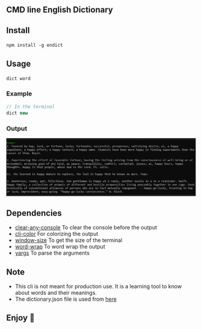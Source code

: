 ## CMD line English Dictionary

## Install
`npm install -g endict`


## Usage

`dict word`

### Example
```js
// In the terminal
dict new
```

### Output

![](output.png)

## Dependencies
- [clear-any-console](https://www.npmjs.com/package/clear-any-console) To clear the console before the output
- [cli-color](https://www.npmjs.com/package/cli-color) For colorizing the output
- [window-size](https://www.npmjs.com/package/window-size) To get the size of the terminal
- [word-wrap](https://www.npmjs.com/package/word-wrap) To word wrap the output
- [yargs](https://www.npmjs.com/package/yargs) To parse the arguments


## Note
- This cli is not meant for production use. It is a learning tool to know about words and their meanings.
- The dictionary.json file is used from [here](https://github.com/matthewreagan/WebstersEnglishDictionary/blob/master/dictionary.json)


## Enjoy 🎉
